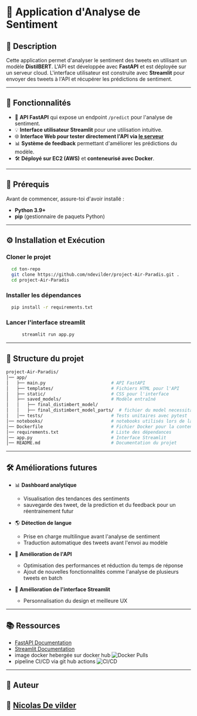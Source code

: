 # 📢 Application d'Analyse de Sentiment

## 📝 Description
Cette application permet d'analyser le sentiment des tweets en utilisant un modèle **DistilBERT**. L'API est développée avec **FastAPI** et est déployée sur un serveur cloud. L'interface utilisateur est construite avec **Streamlit** pour envoyer des tweets à l'API et récupérer les prédictions de sentiment.

---

## 🚀 Fonctionnalités
- 📡 **API FastAPI** qui expose un endpoint `/predict` pour l'analyse de sentiment.
- 💡 **Interface utilisateur Streamlit** pour une utilisation intuitive.
- 🌐 **Interface Web pour tester directement l'API via [le serveur](http://13.53.129.120/)** 
- 📊 **Système de feedback** permettant d'améliorer les prédictions du modèle.
- 🛠️ **Déployé sur EC2 (AWS)** et **conteneurisé avec Docker**.

---

## 📌 Prérequis
Avant de commencer, assure-toi d'avoir installé :

- **Python 3.9+**
- **pip** (gestionnaire de paquets Python)

---

## ⚙️ Installation et Exécution

###  **Cloner le projet**
```sh
  cd ton-repo
  git clone https://github.com/ndevilder/project-Air-Paradis.git .
  cd project-Air-Paradis
```
### **Installer les dépendances**
```sh
  pip install -r requirements.txt
```
### **Lancer l'interface streamlit**
```sh 
      streamlit run app.py
```      
---
## 📂 Structure du projet
```sh 
project-Air-Paradis/
│── app/
│   ├── main.py                         # API FastAPI
│   ├── templates/                      # Fichiers HTML pour l'API
│   ├── static/                         # CSS pour l'interface
│   ├── saved_models/                   # Modèle entraîné
│   │   ├── final_distimbert_model/         
│   │   ├── final_distimbert_model_parts/  # fichier du model necessitant une partition pour etre uploadé sur github 
│   │── tests/                          # Tests unitaires avec pytest
│── notebooks/                          # notebooks utilisés lors de la conception, utiles pour le projet mais pas pour l api
│── Dockerfile                          # Fichier Docker pour la conteneurisation
│── requirements.txt                    # Liste des dépendances
│── app.py                              # Interface Streamlit
│── README.md                           # Documentation du projet
```
---
## 🛠️ Améliorations futures

- 📊 **Dashboard analytique**  
  - Visualisation des tendances des sentiments  
  - sauvegarde des tweet, de la prediction et du feedback pour un réentrainement futur  

- 🌎 **Détection de langue**  
  - Prise en charge multilingue avant l'analyse de sentiment  
  - Traduction automatique des tweets avant l'envoi au modèle  

- 🔗 **Amélioration de l'API**  
  - Optimisation des performances et réduction du temps de réponse  
  - Ajout de nouvelles fonctionnalités comme l'analyse de plusieurs tweets en batch  

- 🎨 **Amélioration de l'interface Streamlit**  
  - Personnalisation du design et meilleure UX  
---
## 📚 Ressources
- [FastAPI Documentation](https://fastapi.tiangolo.com/)
- [Streamlit Documentation](https://docs.streamlit.io/)
- image docker hebergée sur docker hub ![Docker Pulls](https://img.shields.io/docker/pulls/dralakh/airparadis)
-  pipeline CI/CD via git hub actions ![CI/CD](https://github.com/ndevilder/project-Air-Paradis/actions/workflows/deploy.yml/badge.svg)

---

## 📝 Auteur
👤 **[Nicolas De vilder](https://github.com/ndevilder)** 
---
